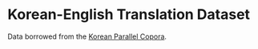 # Korean-English Translation Dataset
Data borrowed from the [Korean Parallel Copora](https://github.com/jungyeul/korean-parallel-corpora/tree/master/korean-english-news-v1).
